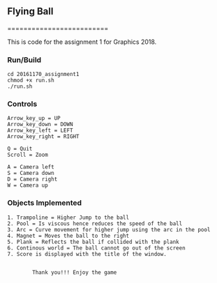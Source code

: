 ## Flying Ball
=========================

This is code for the assignment 1 for Graphics 2018.

### Run/Build

	cd 20161170_assignment1
	chmod +x run.sh
	./run.sh 


### Controls 
	Arrow_key_up = UP
	Arrow_key_down = DOWN
	Arrow_key_left = LEFT
	Arrow_key_right = RIGHT

	Q = Quit 
	Scroll = Zoom 

	A = Camera left
	S = Camera down
	D = Camera right
	W = Camera up


### Objects Implemented 
	1. Trampoline = Higher Jump to the ball 
	2. Pool = Is viscous hence reduces the speed of the ball 
	3. Arc = Curve movement for higher jump using the arc in the pool 
	4. Magnet = Moves the ball to the right 
	5. Plank = Reflects the ball if collided with the plank 
	6. Continous world = The ball cannot go out of the screen 	
	7. Score is displayed with the title of the window.


			Thank you!!! Enjoy the game  